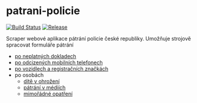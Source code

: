 # patrani-policie

[![Build Status](https://travis-ci.org/mikrop/patrani-policie.svg?branch=master)](https://travis-ci.org/mikrop/patrani-policie)
[![Release](https://jitpack.io/v/mikrop/patrani-policie.svg)](https://jitpack.io/#mikrop/patrani-policie)

Scraper webové aplikace pátrání policie české republiky. Umožňuje strojově spracovat formuláře pátrání

- [po neplatných dokladech](http://aplikace.mvcr.cz/neplatne-doklady/)
- [po odcizených mobilních telefonech](http://aplikace.policie.cz/patrani-mobily/)
- [po vozidlech a registračních značkách](http://aplikace.policie.cz/patrani-vozidla/default.aspx)
- po osobách
  - [dítě v ohrožení](http://aplikace.policie.cz/patrani-osoby/DiteVOhrozeni.aspx)
  - [pátrání v médiích](http://aplikace.policie.cz/patrani-osoby/PatraniMedia.aspx)
  - [mimořádné opatření](http://aplikace.policie.cz/patrani-osoby/MimoradnePatrani.aspx) 
